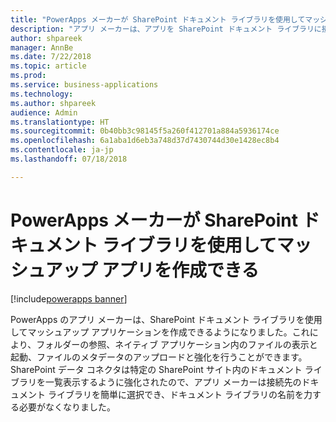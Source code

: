 ```yaml
---
title: "PowerApps メーカーが SharePoint ドキュメント ライブラリを使用してマッシュアップ アプリを作成できる"
description: "アプリ メーカーは、アプリを SharePoint ドキュメント ライブラリに接続して、アプリ ユーザーがフォルダーの参照、ファイルの表示、モバイルまたは Web 上のメタデータの編集を行えるマッシュアップ アプリケーションを構築できます。"
author: shpareek
manager: AnnBe
ms.date: 7/22/2018
ms.topic: article
ms.prod: 
ms.service: business-applications
ms.technology: 
ms.author: shpareek
audience: Admin
ms.translationtype: HT
ms.sourcegitcommit: 0b40bb3c98145f5a260f412701a884a5936174ce
ms.openlocfilehash: 6a1aba1d6eb3a748d37d7430744d30e1428ec8b4
ms.contentlocale: ja-jp
ms.lasthandoff: 07/18/2018

---
```

# <a name="powerapps-makers-can-create-mashup-apps-with-sharepoint-document-libraries"></a>PowerApps メーカーが SharePoint ドキュメント ライブラリを使用してマッシュアップ アプリを作成できる

[!include[powerapps banner](../includes/powerapps.md)]




PowerApps のアプリ メーカーは、SharePoint ドキュメント ライブラリを使用してマッシュアップ アプリケーションを作成できるようになりました。これにより、フォルダーの参照、ネイティブ アプリケーション内のファイルの表示と起動、ファイルのメタデータのアップロードと強化を行うことができます。 SharePoint データ コネクタは特定の SharePoint サイト内のドキュメント ライブラリを一覧表示するように強化されたので、アプリ メーカーは接続先のドキュメント ライブラリを簡単に選択でき、ドキュメント ライブラリの名前を力する必要がなくなりました。

